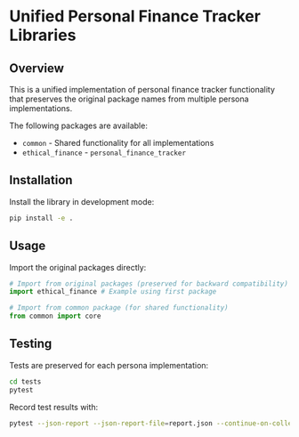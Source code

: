 # Unified Personal Finance Tracker Libraries

## Overview
This is a unified implementation of personal finance tracker functionality 
that preserves the original package names from multiple persona implementations.

The following packages are available:
- `common` - Shared functionality for all implementations
- `ethical_finance` - `personal_finance_tracker`

## Installation
Install the library in development mode:

```bash
pip install -e .
```

## Usage
Import the original packages directly:

```python
# Import from original packages (preserved for backward compatibility)
import ethical_finance # Example using first package

# Import from common package (for shared functionality)
from common import core
```

## Testing
Tests are preserved for each persona implementation:

```bash
cd tests
pytest
```

Record test results with:
```bash
pytest --json-report --json-report-file=report.json --continue-on-collection-errors
```
